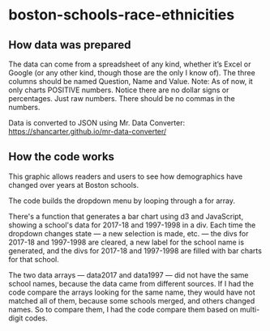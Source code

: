 # boston-schools-race-ethnicities

## How data was prepared
The data can come from a spreadsheet of any kind, whether it’s Excel or Google (or any other kind, though those are the only I know of). The three columns should be named Question, Name and Value. Note: As of now, it only charts POSITIVE numbers. Notice there are no dollar signs or percentages. Just raw numbers. There should be no commas in the numbers. 

Data is converted to JSON using Mr. Data Converter: https://shancarter.github.io/mr-data-converter/

## How the code works

This graphic allows readers and users to see how demographics have changed over years at Boston schools.

The code builds the dropdown menu by looping through a for array.

There's a function that generates a bar chart using d3 and JavaScript, showing a school's data for 2017-18 and 1997-1998 in a div. Each time the dropdown changes state — a new selection is made, etc. — the divs for 2017-18 and 1997-1998 are cleared, a new label for the school name is generated, and the divs for 2017-18 and 1997-1998 are filled with bar charts for that school.

The two data arrays — data2017 and data1997 — did not have the same school names, because the data came from different sources. If I had the code compare the arrays looking for the same name, they would have not matched all of them, because some schools merged, and others changed names. So to compare them, I had the code compare them based on multi-digit codes.
